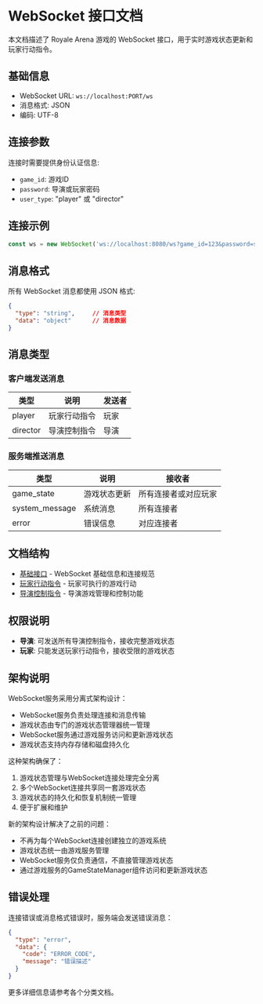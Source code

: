 # WebSocket 接口文档

本文档描述了 Royale Arena 游戏的 WebSocket 接口，用于实时游戏状态更新和玩家行动指令。

## 基础信息
- WebSocket URL: `ws://localhost:PORT/ws`
- 消息格式: JSON
- 编码: UTF-8

## 连接参数
连接时需要提供身份认证信息:
- `game_id`: 游戏ID
- `password`: 导演或玩家密码
- `user_type`: "player" 或 "director"

## 连接示例
```javascript
const ws = new WebSocket('ws://localhost:8080/ws?game_id=123&password=secret&user_type=player');
```

## 消息格式
所有 WebSocket 消息都使用 JSON 格式:
```json
{
  "type": "string",     // 消息类型
  "data": "object"      // 消息数据
}
```

## 消息类型

### 客户端发送消息
| 类型 | 说明 | 发送者 |
|------|------|--------|
| player | 玩家行动指令 | 玩家 |
| director | 导演控制指令 | 导演 |

### 服务端推送消息
| 类型 | 说明 | 接收者 |
|------|------|--------|
| game_state | 游戏状态更新 | 所有连接者或对应玩家 |
| system_message | 系统消息 | 所有连接者 |
| error | 错误信息 | 对应连接者 |

## 文档结构

- [基础接口](README.md) - WebSocket 基础信息和连接规范
- [玩家行动指令](player-actions.md) - 玩家可执行的游戏行动
- [导演控制指令](director-actions.md) - 导演游戏管理和控制功能

## 权限说明

- **导演**: 可发送所有导演控制指令，接收完整游戏状态
- **玩家**: 只能发送玩家行动指令，接收受限的游戏状态

## 架构说明

WebSocket服务采用分离式架构设计：
- WebSocket服务负责处理连接和消息传输
- 游戏状态由专门的游戏状态管理器统一管理
- WebSocket服务通过游戏服务访问和更新游戏状态
- 游戏状态支持内存存储和磁盘持久化

这种架构确保了：
1. 游戏状态管理与WebSocket连接处理完全分离
2. 多个WebSocket连接共享同一套游戏状态
3. 游戏状态的持久化和恢复机制统一管理
4. 便于扩展和维护

新的架构设计解决了之前的问题：
- 不再为每个WebSocket连接创建独立的游戏系统
- 游戏状态统一由游戏服务管理
- WebSocket服务仅负责通信，不直接管理游戏状态
- 通过游戏服务的GameStateManager组件访问和更新游戏状态

## 错误处理

连接错误或消息格式错误时，服务端会发送错误消息：
```json
{
  "type": "error",
  "data": {
    "code": "ERROR_CODE",
    "message": "错误描述"
  }
}
```

更多详细信息请参考各个分类文档。